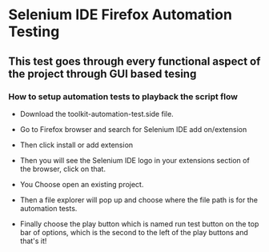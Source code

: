 # Selenium IDE Firefox Automation Testing

## This test goes through every functional aspect of the project through GUI based tesing 

### How to setup automation tests to playback the script flow

- Download the toolkit-automation-test.side file.

- Go to Firefox browser and search for Selenium IDE add on/extension

- Then click install or add extension

- Then you will see the Selenium IDE logo in your extensions section of the browser, click on that.

- You Choose open an existing project.

- Then a file explorer will pop up and choose where the file path is for the automation tests.

- Finally choose the play button which is named run test button on the top bar of options, which is the second to the left of the play buttons and that's it! 